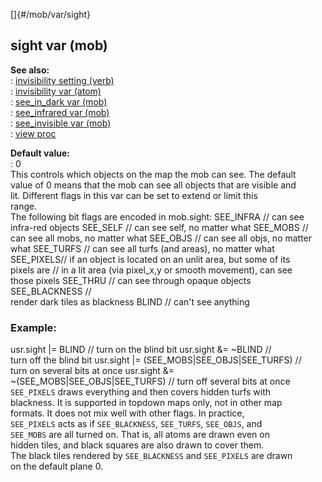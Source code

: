 []{#/mob/var/sight}    
## sight var (mob)    
**See also:**    
:   [invisibility setting (verb)](ref/verb/set/invisibility)    
:   [invisibility var (atom)](ref/atom/var/invisibility)    
:   [see_in_dark var (mob)](ref/mob/var/see_in_dark)    
:   [see_infrared var (mob)](ref/mob/var/see_infrared)    
:   [see_invisible var (mob)](ref/mob/var/see_invisible)    
:   [view proc](ref/proc/view)    
<!-- -->    
**Default value:**    
:   0    
This controls which objects on the map the mob can see. The default    
value of 0 means that the mob can see all objects that are visible and    
lit. Different flags in this var can be set to extend or limit this    
range.    
The following bit flags are encoded in mob.sight: SEE_INFRA // can see    
infra-red objects SEE_SELF // can see self, no matter what SEE_MOBS //    
can see all mobs, no matter what SEE_OBJS // can see all objs, no matter    
what SEE_TURFS // can see all turfs (and areas), no matter what    
SEE_PIXELS// if an object is located on an unlit area, but some of its    
pixels are // in a lit area (via pixel_x,y or smooth movement), can see    
those pixels SEE_THRU // can see through opaque objects SEE_BLACKNESS //    
render dark tiles as blackness BLIND // can\'t see anything    
### Example:    
usr.sight \|= BLIND // turn on the blind bit usr.sight &= \~BLIND //    
turn off the blind bit usr.sight \|= (SEE_MOBS\|SEE_OBJS\|SEE_TURFS) //    
turn on several bits at once usr.sight &=    
\~(SEE_MOBS\|SEE_OBJS\|SEE_TURFS) // turn off several bits at once    
`SEE_PIXELS` draws everything and then covers hidden turfs with    
blackness. It is supported in topdown maps only, not in other map    
formats. It does not mix well with other flags. In practice,    
`SEE_PIXELS` acts as if `SEE_BLACKNESS`, `SEE_TURFS`, `SEE_OBJS`, and    
`SEE_MOBS` are all turned on. That is, all atoms are drawn even on    
hidden tiles, and black squares are also drawn to cover them.    
The black tiles rendered by `SEE_BLACKNESS` and `SEE_PIXELS` are drawn    
on the default plane 0.  